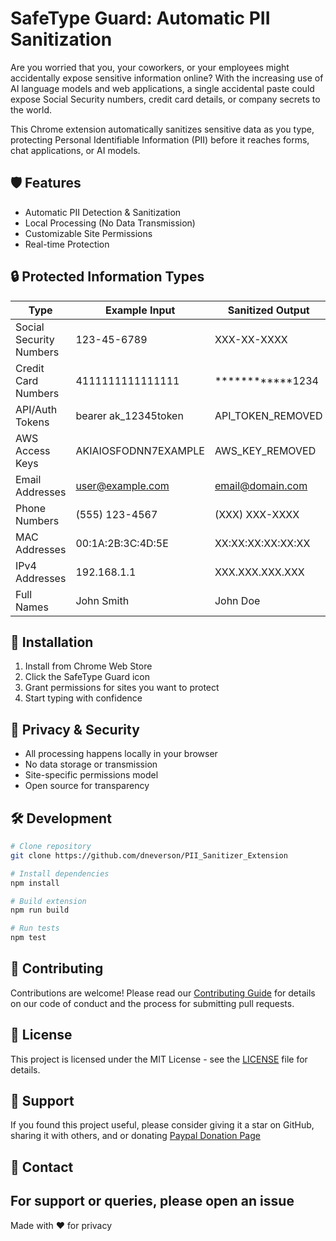 # SafeType Guard: Automatic PII Sanitization

Are you worried that you, your coworkers, or your employees might accidentally expose sensitive information online? With the increasing use of AI language models and web applications, a single accidental paste could expose Social Security numbers, credit card details, or company secrets to the world.

This Chrome extension automatically sanitizes sensitive data as you type, protecting Personal Identifiable Information (PII) before it reaches forms, chat applications, or AI models.


## 🛡️ Features

- Automatic PII Detection & Sanitization
- Local Processing (No Data Transmission)
- Customizable Site Permissions
- Real-time Protection

## 🔒 Protected Information Types

| Type | Example Input | Sanitized Output |
|------|--------------|------------------|
| Social Security Numbers | 123-45-6789 | XXX-XX-XXXX |
| Credit Card Numbers | 4111111111111111 | ************1234 |
| API/Auth Tokens | bearer ak_12345token | API_TOKEN_REMOVED |
| AWS Access Keys | AKIAIOSFODNN7EXAMPLE | AWS_KEY_REMOVED |
| Email Addresses | user@example.com | email@domain.com |
| Phone Numbers | (555) 123-4567 | (XXX) XXX-XXXX |
| MAC Addresses | 00:1A:2B:3C:4D:5E | XX:XX:XX:XX:XX:XX |
| IPv4 Addresses | 192.168.1.1 | XXX.XXX.XXX.XXX |
| Full Names | John Smith | John Doe |

## 🚀 Installation

1. Install from Chrome Web Store
2. Click the SafeType Guard icon
3. Grant permissions for sites you want to protect
4. Start typing with confidence

## 🔐 Privacy & Security

- All processing happens locally in your browser
- No data storage or transmission
- Site-specific permissions model
- Open source for transparency

## 🛠️ Development

```bash
# Clone repository
git clone https://github.com/dneverson/PII_Sanitizer_Extension

# Install dependencies
npm install

# Build extension
npm run build

# Run tests
npm test
```

## 🤝 Contributing

Contributions are welcome! Please read our [Contributing Guide](CONTRIBUTING.md) for details on our code of conduct and the process for submitting pull requests.

## 📝 License

This project is licensed under the MIT License - see the [LICENSE](LICENSE) file for details.

## 🌟 Support

If you found this project useful, please consider giving it a star on GitHub, sharing it with others, and or donating [Paypal Donation Page](https://www.paypal.com/donate/?hosted_button_id=TPHPL2ZYZA2JL)

## 📧 Contact

For support or queries, please open an issue
---
Made with ❤️ for privacy
